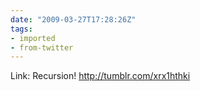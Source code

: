 ```yaml
---
date: "2009-03-27T17:28:26Z"
tags:
- imported
- from-twitter
---
```

Link: Recursion\! http://tumblr.com/xrx1hthki
